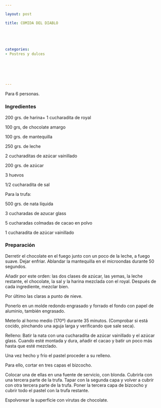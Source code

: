```yaml
---

layout: post

title: COMIDA DEL DIABLO





categories:
- Postres y dulces






---
```


Para 6 personas.

<h3>Ingredientes</h3>

200 grs. de harina+ 1 cucharadita de royal

100 grs, de chocolate amargo

100 grs. de mantequilla

250 grs. de leche

2 cucharaditas de azúcar vainillado

200 grs. de azúcar

3 huevos

1/2 cucharadita de sal

Para la trufa:

500 grs. de nata líquida

3 cucharadas de azucar glass

5 cucharadas colmadas de cacao en polvo

1 cucharadita de azúcar vainillado

<h3>Preparación</h3>

Derretir el chocolate en el fuego junto con un poco de la leche, a fuego suave. Dejar enfriar. Ablandar la mantequilla en el microondas durante 50 segundos.

Añadir por este orden: las dos clases de azúcar, las yemas, la leche restante, el chocolate, la sal y la harina mezclada con el royal. Después de cada ingrediente, mezclar bien.

Por último las claras a punto de nieve.

Ponerlo en un molde redondo engrasado y forrado el fondo con papel de aluminio, también engrasado.

Meterlo al horno medio (170&ordm;) durante 35 minutos. (Comprobar si está cocido, pinchando una aguja larga y verificando que sale seca).

Relleno: Batir la nata con una cucharadita de azúcar vainillado y el azúcar glass. Cuando esté montada y dura, añadir el cacao y batir un poco más hasta que esté mezclado.

Una vez hecho y frío el pastel proceder a su relleno.

Para ello, cortar en tres capas el bizcocho.

Colocar una de ellas en una fuente de servicio, con blonda. Cubrirla con una tercera parte de la trufa. Tapar con la segunda capa y volver a cubrir con otra tercera parte de la trufa. Poner la tercera capa de bizcocho y cubrir todo el pastel con la trufa restante.

Espolvorear la superficie con virutas de chocolate.

